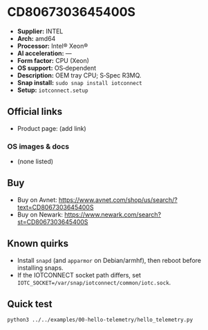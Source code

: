 # CD8067303645400S

- **Supplier:** INTEL
- **Arch:** amd64
- **Processor:** Intel® Xeon®
- **AI acceleration:** —
- **Form factor:** CPU (Xeon)
- **OS support:** OS‑dependent
- **Description:** OEM tray CPU; S‑Spec R3MQ.
- **Snap install:** `sudo snap install iotconnect`
- **Setup:** `iotconnect.setup`

## Official links
- Product page: (add link)

### OS images & docs
- (none listed)

## Buy
- Buy on Avnet: https://www.avnet.com/shop/us/search/?text=CD8067303645400S
- Buy on Newark: https://www.newark.com/search?st=CD8067303645400S

## Known quirks
- Install `snapd` (and `apparmor` on Debian/armhf), then reboot before installing snaps.
- If the IOTCONNECT socket path differs, set `IOTC_SOCKET=/var/snap/iotconnect/common/iotc.sock`.

## Quick test
```bash
python3 ../../examples/00-hello-telemetry/hello_telemetry.py
```
